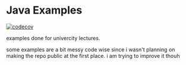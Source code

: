 # Java Examples

[![codecov](https://codecov.io/gh/Alper-Celik/java_examples/graph/badge.svg?token=T617C011LY)](https://codecov.io/gh/Alper-Celik/java_examples)

examples done for univercity lectures.

some examples are a bit messy code wise since
i wasn't planning on making the repo public at the first place.
i am trying to improve it thouh
